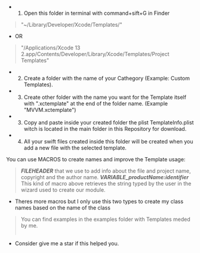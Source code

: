 - 1. Open this folder in terminal with command+sift+G in Finder
> "~/Library/Developer/Xcode/Templates/" 
- OR
> "/Applications/Xcode 13 2.app/Contents/Developer/Library/Xcode/Templates/Project Templates"
- 2. Create a folder with the name of your Cathegory (Example: Custom Templates).
- 3. Create other folder with the name you want for the Template itself with ".xctemplate" at the end of the folder name. (Example "MVVM.xctemplate")
- 3. Copy and paste inside your created folder the plist TemplateInfo.plist witch is located in the main folder in this Repository for download.
- 4. All your swift files created inside this folder will be created when you add a new file with the selected template.

You can use MACROS to create names and improve the Template usage:
> ___FILEHEADER___ that we use to add info about the file and project name, copyright and the author name.
> ___VARIABLE_productName:identifier___ This kind of macro above retrieves the string typed by the user in the wizard used to create our module.
- Theres more macros but I only use this two types to create my class names based on the name of the class
> You can find examples in the examples folder with Templates meded by me.<br><br>
- Consider give me a star if this helped you.
